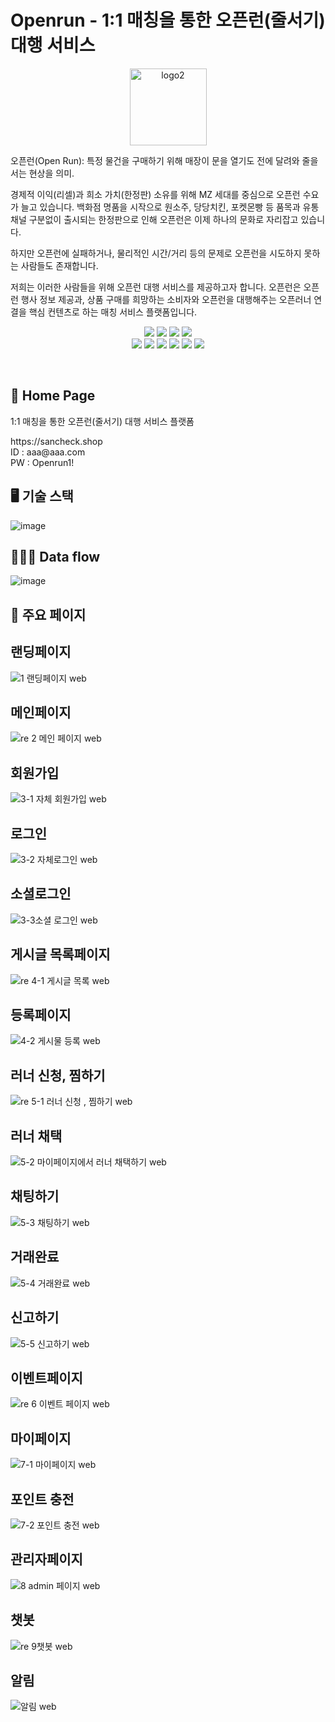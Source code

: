 # Openrun - 1:1 매칭을 통한 오픈런(줄서기) 대행 서비스

<p align="center">
<img width="123" alt="logo2" src="https://user-images.githubusercontent.com/98321807/194019975-f9b2d1f1-0d7f-48a7-afe0-2bf5d306090d.png">
</p>
<p>
오픈런(Open Run): 특정 물건을 구매하기 위해 매장이 문을 열기도 전에 달려와 줄을 서는 현상을 의미.<br>

경제적 이익(리셀)과 희소 가치(한정판) 소유를 위해 MZ 세대를 중심으로 오픈런 수요가 늘고 있습니다. 백화점 명품을 시작으로 원소주, 당당치킨, 포켓몬빵 등 품목과 유통채널 구분없이 출시되는 한정판으로 인해 오픈런은 이제 하나의 문화로 자리잡고 있습니다.

하지만 오픈런에 실패하거나, 물리적인 시간/거리 등의 문제로 오픈런을 시도하지 못하는 사람들도 존재합니다.

저희는 이러한 사람들을 위해 오픈런 대행 서비스를 제공하고자 합니다. 오픈런은 오픈런 행사 정보 제공과, 상품 구매를 희망하는 소비자와 오픈런을 대행해주는 오픈러너 연결을 핵심 컨텐츠로 하는 매칭 서비스 플랫폼입니다.<br>

</p>

<p align="center" display="inline-block">
    <img src="https://img.shields.io/badge/HTML-E34F26?style=for-the-badge&logo=HTML5&logoColor=white">
    <img src="https://img.shields.io/badge/CSS-1572B6?style=for-the-badge&logo=CSS3&logoColor=white">
    <img src="https://img.shields.io/badge/JavaScript-F7DF1E?style=for-the-badge&logo=JavaScript&logoColor=white"> 
     <img src="https://img.shields.io/badge/TypeScript-3178C6?style=for-the-badge&logo=TypeScript&logoColor=white"> <br>
   <img src="https://img.shields.io/badge/React-61DAFB?style=for-the-badge&logo=React&logoColor=white"> 
    <img src="https://img.shields.io/badge/Next.js-000000?style=for-the-badge&logo=Next.js&logoColor=white">
 <img src="https://img.shields.io/badge/GraphQL-E10098?style=for-the-badge&logo=GraphQL&logoColor=white">
 <img src="https://img.shields.io/badge/Prettier-F7B93E?style=for-the-badge&logo=Prettier&logoColor=white">
<img src="https://img.shields.io/badge/ESLint-4B32C3?style=for-the-badge&logo=ESLint&logoColor=white">
<img src="https://img.shields.io/badge/Socket.io-010101?style=for-the-badge&logo=Socket.io&logoColor=white">
</p><br>

## 🔗 Home Page

<p>1:1 매칭을 통한 오픈런(줄서기) 대행 서비스 플랫폼</p>
https://sancheck.shop 
<br>
ID : aaa@aaa.com
<br>
PW : Openrun1!

<br>

## 🖥 기술 스택

![image](https://user-images.githubusercontent.com/98321807/194021136-e4d276c2-9727-4927-a241-56782852284d.png)

## 🏃🏻‍♀ Data flow

![image](https://user-images.githubusercontent.com/98321807/194021289-a381e9a4-7ba6-41e0-ae4b-404249569670.png)

## 📝 주요 페이지

<h2>랜딩페이지</h2>

![1 랜딩페이지 web](https://user-images.githubusercontent.com/98321807/194029380-118930e7-56cf-451f-b002-0e6fbdf3cc13.gif)

<h2>메인페이지</h2>

![re 2 메인 페이지 web ](https://user-images.githubusercontent.com/98321807/194514332-fcde242f-6218-40ff-9145-b0490da02dde.gif)

<h2>회원가입</h2>

![3-1  자체 회원가입 web](https://user-images.githubusercontent.com/98321807/194030009-205ca06a-14b1-41bd-8a29-476ca03305f5.gif)

<h2>로그인</h2>

![3-2 자체로그인 web ](https://user-images.githubusercontent.com/98321807/194030082-534bda3b-cc1a-411c-8bb9-202d73ded3a4.gif)

<h2>소셜로그인</h2>

![3-3소셜 로그인 web ](https://user-images.githubusercontent.com/98321807/194030106-1df7ac52-3172-461f-866d-54ae989f9fcb.gif)

<h2>게시글 목록페이지</h2>

![re 4-1 게시글 목록 web ](https://user-images.githubusercontent.com/98321807/194507230-e2fec09e-0179-4908-a9c1-f8c224de75d4.gif)

<h2>등록페이지</h2>

![4-2 게시물 등록 web](https://user-images.githubusercontent.com/98321807/194030492-2e55116d-35e5-45db-9dcc-3d007f2e308b.gif)

<h2>러너 신청, 찜하기</h2>

![re 5-1 러너 신청 , 찜하기 web](https://user-images.githubusercontent.com/98321807/194505905-72dd005d-dee7-446d-bd94-6a4c40313765.gif)

<h2>러너 채택</h2>

![5-2 마이페이지에서 러너 채택하기 web](https://user-images.githubusercontent.com/98321807/194030832-f56a3f89-bb55-4bb5-a0dd-83ee85551667.gif)

<h2>채팅하기</h2>

![5-3 채팅하기 web](https://user-images.githubusercontent.com/98321807/194030953-c630602e-ed04-4e9e-b2b4-f169f24567e1.gif)

<h2>거래완료</h2>

![5-4 거래완료 web](https://user-images.githubusercontent.com/98321807/194031071-87f8e41e-7123-4607-bfa3-f7609e74e6e6.gif)

<h2>신고하기</h2>

![5-5 신고하기 web](https://user-images.githubusercontent.com/98321807/194031107-5c24d86e-9840-40c4-bcb9-7d07a5cdca99.gif)

<h2>이벤트페이지</h2>

![re 6 이벤트 페이지 web](https://user-images.githubusercontent.com/98321807/194504506-25177ebf-c2ba-4c5b-89dc-eca70e0b87c2.gif)

<h2>마이페이지</h2>

![7-1 마이페이지 web ](https://user-images.githubusercontent.com/98321807/194031219-f40a972d-fde9-459f-b2b1-01c9a0d04cff.gif)

<h2>포인트 충전</h2>

![7-2 포인트 충전 web](https://user-images.githubusercontent.com/98321807/194031269-a0761e9f-4a73-4441-8aa3-d5184cc21cda.gif)

<h2>관리자페이지</h2>

![8 admin 페이지 web ](https://user-images.githubusercontent.com/98321807/194031330-69ba464c-aacf-4a53-ae35-267940a73a3e.gif)

<h2>챗봇</h2>

![re 9챗봇 web](https://user-images.githubusercontent.com/98321807/194503623-6b2ce960-ac44-4608-8372-a0883f748c94.gif)

<h2>알림</h2>

![알림 web ](https://user-images.githubusercontent.com/98321807/194031817-0bd0001a-83e5-4775-9687-89857a3b37d1.gif)
